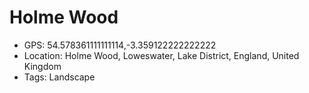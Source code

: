 # Holme Wood

- GPS: 54.578361111111114,-3.359122222222222
- Location: Holme Wood, Loweswater, Lake District, England, United Kingdom
- Tags: Landscape

